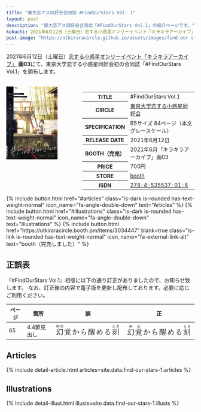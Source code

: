 ```yaml
---
title: "東大恋アス同好会合同誌 #FindOurStars Vol. 1"
layout: post
description: "東大恋アス同好会合同誌「#FindOurStars Vol.1」の紹介ページです。"
kokuchi: 2021年6月12日（土曜日）恋する小惑星オンリーイベント「キラキラアーカイブ」 画03にて、東京大学恋する小惑星同好会初の合同誌「#FindOurStars Vol.1」を頒布します。
post-image: "https://utkiraracircle.github.io/assets/images/find-our-stars-1/main.jpg"
---
```


2021年6月12日（土曜日）[恋する小惑星オンリーイベント「キラキラアーカイブ」](http://project-d.biz/douga/) **画03**にて、東京大学恋する小惑星同好会初の合同誌「#FindOurStars Vol.1」を頒布します。

<br>
<div class="columns is-centered is-multiline">
    <div class="column is-one-fifth-desktop is-one-third-tablet">
        <a href="/assets/images/find-our-stars-1/cover.png" data-lightbox="cover">
            <img src="/assets/images/find-our-stars-1/cover.png" alt="#FindOurStars Vol.1表紙" style="width: 75%; max-width: 250px">
        </a>
    </div>
    <div class="column is-half">
        <table class="table">
            <tbody>
                <tr><th>TITLE</th><td>#FindOurStars Vol.1</td></tr>
                <tr>
                    <th>CIRCLE</th>
                    <td>
                        <a href="/koias" target="_blank" rel="noopener noreferrer">東京大学恋する小惑星同好会</a>
                    </td>
                </tr>
                <tr><th>SPECIFICATION</th><td>B5サイズ 84ページ（本文グレースケール）</td></tr>
                <tr><th>RELEASE DATE</th><td>2021年6月12日</td></tr>
                <tr><th>BOOTH（完売）</th><td>2021年6月「キラキラアーカイブ」画03</td></tr>
                <tr><th>PRICE</th><td>700円</td></tr>
                <tr>
                    <th>STORE</th>
                    <td>
                        <a href="https://utkiraracircle.booth.pm/items/3034447" target="_blank" rel="noopener noreferrer">booth</a>
                    </td>
                </tr>
                <tr>
                    <th>ISDN</th>
                    <td>
                        <a href="https://isdn.jp/2784535537016" target="_blank" rel="noopener noreferrer">278-4-535537-01-6</a>
                    </td>
                </tr>
            </tbody>
        </table>
    </div>
</div>

<div class="columns is-centered is-multiline">
    {% include button.html
       href="#articles"
       class="is-dark is-rounded has-text-weight-normal"
       icon_name="fa-angle-double-down"
       text="Articles" %}
    {% include button.html
       href="#illustrations"
       class="is-dark is-rounded has-text-weight-normal"
       icon_name="fa-angle-double-down"
       text="Illustrations" %}
    {% include button.html
       href="https://utkiraracircle.booth.pm/items/3034447"
       blank=true
       class="is-link is-rounded has-text-weight-normal"
       icon_name="fa-external-link-alt"
       text="booth（完売しました）" %}
</div>

## 正誤表

『#FindOurStars Vol.1』初版に以下の通り訂正がありましたので、お知らせ致します。
なお、訂正後の内容で電子版を更新し配布しております。必要に応じご利用ください。

ページ | 箇所       | 誤 | 正
------|------------|----|-----
 65   | 4.4節見出し | <img src="/assets/images/find-our-stars-1/yume-incorrect.png" alt="誤" style="width:100%; max-width: 250px;"> | <img src="/assets/images/find-our-stars-1/yume-correct.png" alt="正" style="width:100%; max-width: 250px;">



## Articles

{% include detail-article.html articles=site.data.find-our-stars-1.articles %}

## Illustrations

{% include detail-illust.html illusts=site.data.find-our-stars-1.illusts %}
